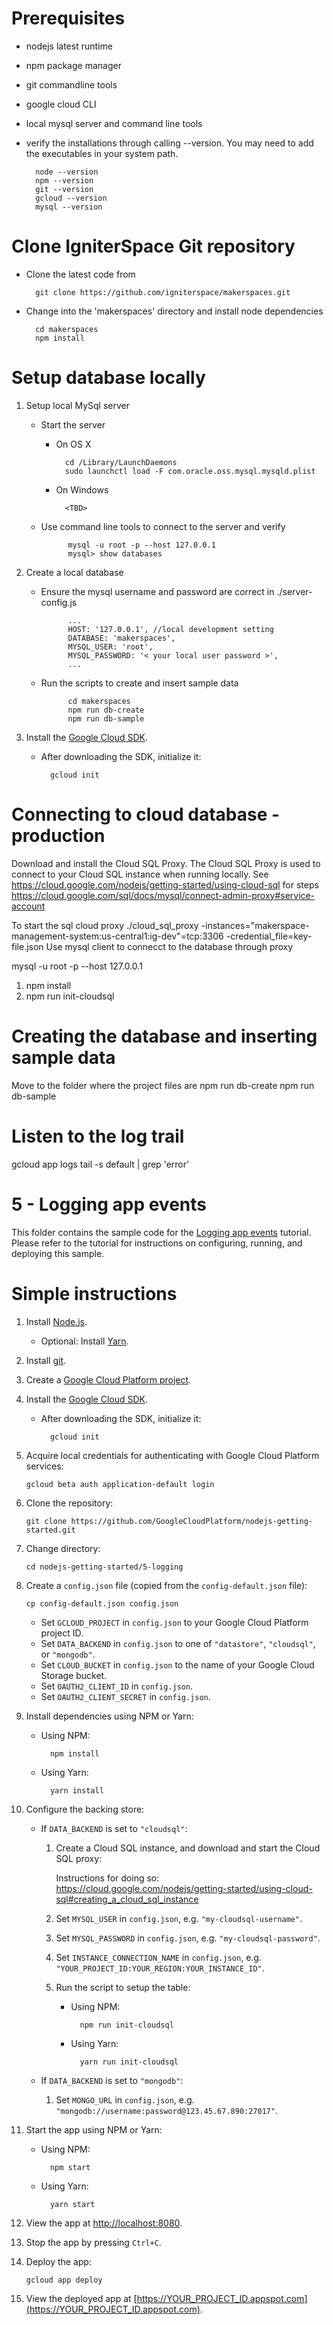 # Prerequisites

* nodejs latest runtime
* npm package manager
* git commandline tools
* google cloud CLI
* local mysql server and command line tools
* verify the installations through calling --version. You may need to add the executables in your system path.

        node --version
        npm --version
        git --version
        gcloud --version
        mysql --version

# Clone IgniterSpace Git repository

* Clone the latest code from 

        git clone https://github.com/igniterspace/makerspaces.git

* Change into the 'makerspaces' directory and install node dependencies

        cd makerspaces
        npm install

# Setup database locally

1. Setup local MySql server

    * Start the server 
    
        * On OS X

                cd /Library/LaunchDaemons
                sudo launchctl load -F com.oracle.oss.mysql.mysqld.plist

        * On Windows

                <TBD>

    * Use command line tools to connect to the server and verify

                mysql -u root -p --host 127.0.0.1
                mysql> show databases

1. Create a local database
        
    * Ensure the mysql username and password are correct in ./server-config.js
    
                ...          
                HOST: '127.0.0.1', //local development setting
                DATABASE: 'makerspaces',
                MYSQL_USER: 'root',
                MYSQL_PASSWORD: '< your local user password >', 
                ...

    * Run the scripts to create and insert sample data

                cd makerspaces
                npm run db-create
                npm run db-sample


1.  Install the [Google Cloud SDK](https://cloud.google.com/sdk/).

    * After downloading the SDK, initialize it:

            gcloud init


# Connecting to cloud database - production

Download and install the Cloud SQL Proxy. The Cloud SQL Proxy is used to connect to your Cloud SQL instance when running locally. See https://cloud.google.com/nodejs/getting-started/using-cloud-sql for steps
https://cloud.google.com/sql/docs/mysql/connect-admin-proxy#service-account

To start the sql cloud proxy
./cloud_sql_proxy -instances="makerspace-management-system:us-central1:ig-dev"=tcp:3306 -credential_file=key-file.json 
Use mysql client to connecct to the database through proxy

mysql -u root -p --host 127.0.0.1

1. npm install
2. npm run init-cloudsql



# Creating the database and inserting sample data
Move to the folder where the project files are
npm run db-create
npm run db-sample

# Listen to the log trail
gcloud app logs tail -s default | grep 'error'

# 5 - Logging app events

This folder contains the sample code for the [Logging app events][step-5]
tutorial. Please refer to the tutorial for instructions on configuring, running,
and deploying this sample.

[step-5]: https://cloud.google.com/nodejs/getting-started/logging-application-events

# Simple instructions

1.  Install [Node.js](https://nodejs.org/en/).

    * Optional: Install [Yarn](https://yarnpkg.com/).

1.  Install [git](https://git-scm.com/).
1.  Create a [Google Cloud Platform project](https://console.cloud.google.com).
1.  Install the [Google Cloud SDK](https://cloud.google.com/sdk/).

    * After downloading the SDK, initialize it:

            gcloud init

1.  Acquire local credentials for authenticating with Google Cloud Platform
    services:

        gcloud beta auth application-default login

1.  Clone the repository:

        git clone https://github.com/GoogleCloudPlatform/nodejs-getting-started.git

1.  Change directory:

        cd nodejs-getting-started/5-logging

1.  Create a `config.json` file (copied from the `config-default.json` file):

        cp config-default.json config.json

    * Set `GCLOUD_PROJECT` in `config.json` to your Google Cloud Platform
      project ID.
    * Set `DATA_BACKEND` in `config.json` to one of `"datastore"`, `"cloudsql"`,
      or `"mongodb"`.
    * Set `CLOUD_BUCKET` in `config.json` to the name of your Google Cloud
      Storage bucket.
    * Set `OAUTH2_CLIENT_ID` in `config.json`.
    * Set `OAUTH2_CLIENT_SECRET` in `config.json`.

1.  Install dependencies using NPM or Yarn:

    * Using NPM:

            npm install

    * Using Yarn:

            yarn install

1.  Configure the backing store:

    * If `DATA_BACKEND` is set to `"cloudsql"`:

        1.  Create a Cloud SQL instance, and download and start the Cloud SQL
            proxy:

            Instructions for doing so: https://cloud.google.com/nodejs/getting-started/using-cloud-sql#creating_a_cloud_sql_instance
        1.  Set `MYSQL_USER` in `config.json`, e.g. `"my-cloudsql-username"`.
        1.  Set `MYSQL_PASSWORD` in `config.json`, e.g. `"my-cloudsql-password"`.
        1.  Set `INSTANCE_CONNECTION_NAME` in `config.json`, e.g. `"YOUR_PROJECT_ID:YOUR_REGION:YOUR_INSTANCE_ID"`.
        1.  Run the script to setup the table:

            * Using NPM:

                    npm run init-cloudsql

            * Using Yarn:

                    yarn run init-cloudsql

    * If `DATA_BACKEND` is set to `"mongodb"`:

        1.  Set `MONGO_URL` in `config.json`, e.g. `"mongodb://username:password@123.45.67.890:27017"`.

1.  Start the app using NPM or Yarn:

    * Using NPM:

            npm start

    * Using Yarn:

            yarn start

1.  View the app at [http://localhost:8080](http://localhost:8080).

1.  Stop the app by pressing `Ctrl+C`.

1.  Deploy the app:

        gcloud app deploy

1.  View the deployed app at [https://YOUR_PROJECT_ID.appspot.com](https://YOUR_PROJECT_ID.appspot.com).
